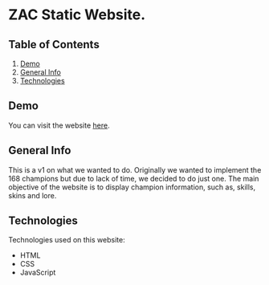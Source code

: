 # ZAC Static Website.

## Table of Contents
1. [Demo](#demo)
1. [General Info](#general-info)
2. [Technologies](#technologies)

## Demo

You can visit the website [here](https://suga951.github.io/gl2024-ex1/pages/main.html).

## General Info

This is a v1 on what we wanted to do. Originally we wanted to implement the 168 champions
but due to lack of time, we decided to do just one.
The main objective of the website is to display champion information, such as, skills, skins and lore.

## Technologies

Technologies used on this website:
- HTML
- CSS
- JavaScript

